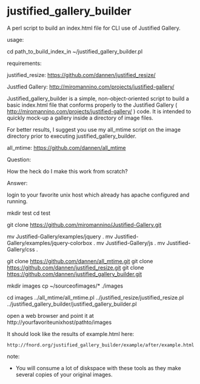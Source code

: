 justified_gallery_builder
=========================

A perl script to build an index.html file for CLI use of Justified Gallery.

usage:

cd path_to_build_index_in
~/justified_gallery_builder.pl

requirements: 

justified_resize:
https://github.com/dannen/justified_resize/

Justfied Gallery:
http://miromannino.com/projects/justified-gallery/


Justified_gallery_builder is a simple, non-object-oriented script to build a basic index.html file that conforms properly to the Justified Gallery ( http://miromannino.com/projects/justified-gallery/ ) code.  It is intended to quickly mock-up a gallery inside a directory of image files.


For better results, I suggest you use my all_mtime script on the  image directory prior to executing justified_gallery_builder.

all_mtime:
https://github.com/dannen/all_mtime

Question:

How the heck do I make this work from scratch?

Answer:

login to your favorite unix host which already has apache configured and running.

mkdir test
cd test

git clone https://github.com/miromannino/Justified-Gallery.git

mv Justified-Gallery/examples/jquery .
mv Justified-Gallery/examples/jquery-colorbox .
mv Justified-Gallery/js .
mv Justified-Gallery/css .

git clone https://github.com/dannen/all_mtime.git
git clone https://github.com/dannen/justified_resize.git
git clone https://github.com/dannen/justified_gallery_builder.git


mkdir images
cp ~/sourceofimages/* ./images

cd images
../all_mtime/all_mtime.pl
../justified_resize/justified_resize.pl
../justified_gallery_builder/justified_gallery_builder.pl

open a web browser and point it at http://yourfavoriteunixhost/pathto/images

It should look like the results of example.html here: 

	http://fnord.org/justified_gallery_builder/example/after/example.html

note:
 * You will consume a lot of diskspace with these tools as they make several copies of your original images.
